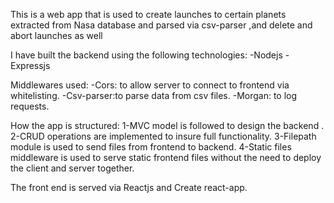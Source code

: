 This is a web app that is used to create launches to 
certain planets extracted from Nasa database and
parsed via csv-parser ,and delete and abort launches as well

I have built the backend using the following technologies:
-Nodejs
-Expressjs

Middlewares used:
-Cors: to allow server to connect to frontend via whitelisting.
-Csv-parser:to parse data from csv files.
-Morgan: to log requests.



How the app is structured:
1-MVC model is followed to design the backend .
2-CRUD operations are implemented to insure full functionality.
3-Filepath module is used to send files from frontend to backend.
4-Static files middleware is used to serve static frontend files
without the need to deploy the client and server together.



The front end is served via Reactjs and Create react-app.






